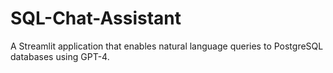 # SQL-Chat-Assistant
A Streamlit application that enables natural language queries to PostgreSQL databases using GPT-4.
